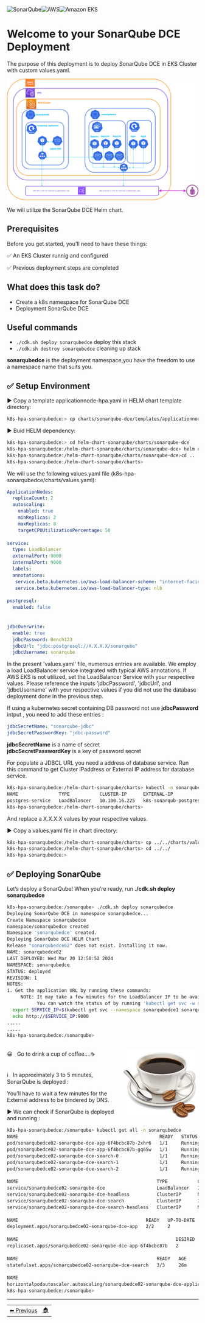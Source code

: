  ![SonarQube](../images/sonar.png)![AWS](https://img.shields.io/badge/AWS-%23FF9900.svg?style=for-the-badge&logo=amazon-aws&logoColor=white)![Amazon EKS](https://img.shields.io/static/v1?style=for-the-badge&message=Amazon+EKS&color=222222&logo=Amazon+ECS&logoColor=FF9900&label=)


# Welcome to your SonarQube DCE Deployment 

The purpose of this deployment is to deploy SonarQube DCE in EKS Cluster with custom values.yaml. 

![Flow pods](images/sonardeploy.png)

We will utilize the SonarQube DCE Helm chart.



## Prerequisites

Before you get started, you’ll need to have these things:

✅ An EKS Cluster runnig and configured

✅ Previous deployment steps are completed

## What does this task do?

- Create a k8s namespace for SonarQube DCE
- Deployment SonarQube DCE 


## Useful commands

 * `./cdk.sh deploy sonarqubedce`      deploy this stack 
 * `./cdk.sh destroy sonarqubedce`     cleaning up stack

  **sonarqubedce** is the deployment namespace,you have the freedom to use a namespace name that suits you.


## ✅ Setup Environment


▶️ Copy a template applicationnode-hpa.yaml in HELM chart template directory:

```bash
k8s-hpa-sonarqubedce:> cp charts/sonarqube-dce/templates/applicationnode-hpa.yaml helm-chart-sonarqube/charts/sonarqube-dce/templates/	
``` 

▶️ Buid HELM dependency:

```bash
k8s-hpa-sonarqubedce:> cd helm-chart-sonarqube/charts/sonarqube-dce
k8s-hpa-sonarqubedce:/helm-chart-sonarqube/charts/sonarqube-dce> helm dependency build
k8s-hpa-sonarqubedce:/helm-chart-sonarqube/charts/sonarqube-dce>cd ..
k8s-hpa-sonarqubedce:/helm-chart-sonarqube/charts>
``` 

We will use the following values.yaml file (k8s-hpa-sonarqubedce/charts/values.yaml):

```yaml
ApplicationNodes:
  replicaCount: 2
  autoscaling:
    enabled: true
    minReplicas: 2
    maxReplicas: 8
    targetCPUUtilizationPercentage: 50
  
service:
  type: LoadBalancer
  externalPort: 9000
  internalPort: 9000
  labels:
  annotations: 
   service.beta.kubernetes.io/aws-load-balancer-scheme: "internet-facing"
   service.beta.kubernetes.io/aws-load-balancer-type: nlb

postgresql:
  enabled: false  
  

jdbcOverwrite:
  enable: true
  jdbcPassword: Bench123
  jdbcUrl: "jdbc:postgresql://X.X.X.X/sonarqube"
  jdbcUsername: sonarqube

``` 


In the present 'values.yaml' file, numerous entries are available. We employ a load LoadBalancer service integrated with typical AWS annotations. 
If AWS EKS is not utilized, set the LoadBalancer Service with your respective values.
Please reference the inputs 'jdbcPassword', 'jdbcUrl', and 'jdbcUsername' with your respective values if you did not use the database deployment done in the previous step.

If using a kubernetes secret containing DB password not use **jdbcPassword** intput , you need to add these entries :
```yaml
jdbcSecretName: "sonarqube-jdbc"
jdbcSecretPasswordKey: "jdbc-password"
```

**jdbcSecretName** is a name of secret</br>
**jdbcSecretPasswordKey** is a key of password secret 

For populate a JDBCL URL you need a address of database service.
Run this command to get Cluster IPaddress or External IP address for database service. 
```bash
k8s-hpa-sonarqubedce:/helm-chart-sonarqube/charts> kubectl -n sonarqubedb get svc
NAME               TYPE           CLUSTER-IP      EXTERNAL-IP                                                                        PORT(S)          AGE
postgres-service   LoadBalancer   10.100.16.225   k8s-sonarqub-postgres-c24c80ab9f-0157658125734408.elb.eu-central-1.amazonaws.com   5432:30088/TCP   18h
k8s-hpa-sonarqubedce:/helm-chart-sonarqube/charts>
```
And replace a X.X.X.X values by your respective values.

▶️ Copy a values.yaml file in chart directory:
```bash
k8s-hpa-sonarqubedce:/helm-chart-sonarqube/charts> cp ../../charts/values.yaml .
k8s-hpa-sonarqubedce:/helm-chart-sonarqube/charts> cd ../../
k8s-hpa-sonarqubedce:>
``` 

## ✅ Deploying SonarQube

Let’s deploy a SonarQube! When you’re ready, run **./cdk.sh deploy sonarqubedce**

```bash
k8s-hpa-sonarqubedce:/sonarqube> ./cdk.sh deploy sonarqubedce
Deploying SonarQube DCE in namespace sonarqubedce...
Create Namespace sonarqubedce
namespace/sonarqubedce created
Namespace 'sonarqubedce' created.
Deploying SonarQube DCE HELM Chart
Release "sonarqubedce02" does not exist. Installing it now.
NAME: sonarqubedce02
LAST DEPLOYED: Wed Mar 20 12:50:52 2024
NAMESPACE: sonarqubedce
STATUS: deployed
REVISION: 1
NOTES:
1. Get the application URL by running these commands:
     NOTE: It may take a few minutes for the LoadBalancer IP to be available.
           You can watch the status of by running 'kubectl get svc -w sonarqubedce02-sonarqube-dce'
  export SERVICE_IP=$(kubectl get svc --namespace sonarqubedce1 sonarqubedce02-sonarqube-dce -o jsonpath='{.status.loadBalancer.ingress[0].ip}')
  echo http://$SERVICE_IP:9000
.....
.....
k8s-hpa-sonarqubedce:/sonarqube>
``` 

<br>
😀 &nbsp;&nbsp;Go to drink a cup of coffee....☕️ <img src="images/cofee1.png" alt="cofee" width="200px" height="181px" align="right">
</br></br>
<p>ℹ️ &nbsp;&nbsp;In approximately 3 to 5 minutes, SonarQube  is deployed : <p>
  

You'll have to wait a few minutes for the External address to be bindered by DNS.

▶️ We can check if SonarQube is deployed and running :
```bash 
k8s-hpa-sonarqubedce:/sonarqube> kubectl get all -n sonarqubedce
NAME                                                    READY   STATUS    RESTARTS      AGE
pod/sonarqubedce02-sonarqube-dce-app-6f4bcbc87b-2xhr6   1/1     Running   4 (24m ago)   26m
pod/sonarqubedce02-sonarqube-dce-app-6f4bcbc87b-gq65w   1/1     Running   4 (24m ago)   26m
pod/sonarqubedce02-sonarqube-dce-search-0               1/1     Running   0             26m
pod/sonarqubedce02-sonarqube-dce-search-1               1/1     Running   0             25m
pod/sonarqubedce02-sonarqube-dce-search-2               1/1     Running   0             25m

NAME                                                   TYPE           CLUSTER-IP       EXTERNAL-IP                                                                        PORT(S)             AGE
service/sonarqubedce02-sonarqube-dce                   LoadBalancer   10.100.224.150   k8s-sonarqub-sonarqub-dfca344646-a3a1597b20396a90.elb.eu-central-1.amazonaws.com   9000:32297/TCP      26m
service/sonarqubedce02-sonarqube-dce-headless          ClusterIP      None             <none>                                                                             9003/TCP            26m
service/sonarqubedce02-sonarqube-dce-search            ClusterIP      10.100.164.208   <none>                                                                             9001/TCP,9002/TCP   26m
service/sonarqubedce02-sonarqube-dce-search-headless   ClusterIP      None             <none>                                                                             9001/TCP,9002/TCP   26m

NAME                                               READY   UP-TO-DATE   AVAILABLE   AGE
deployment.apps/sonarqubedce02-sonarqube-dce-app   2/2     2            2           26m

NAME                                                          DESIRED   CURRENT   READY   AGE
replicaset.apps/sonarqubedce02-sonarqube-dce-app-6f4bcbc87b   2         2         2       26m

NAME                                                   READY   AGE
statefulset.apps/sonarqubedce02-sonarqube-dce-search   3/3     26m

NAME                                                                                   REFERENCE                                     TARGETS   MINPODS   MAXPODS   REPLICAS   AGE
horizontalpodautoscaler.autoscaling/sonarqubedce02-sonarqube-dce-applicationnode-hpa   Deployment/sonarqubedce02-sonarqube-dce-app   7%/50%    2         8         2          26m
k8s-hpa-sonarqubedce:/sonarqube> 
``` 

-----
<table>
<tr style="border: 0px transparent">
	<td style="border: 0px transparent"> <a href="../db/README.md" title="PostgreSQL database">⬅ Previous</a></td><td style="border: 0px transparent"><a href="../README.md" title="home">🏠</a></td>
</tr>

</table>
